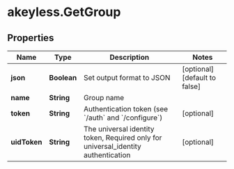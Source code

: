 # akeyless.GetGroup

## Properties

Name | Type | Description | Notes
------------ | ------------- | ------------- | -------------
**json** | **Boolean** | Set output format to JSON | [optional] [default to false]
**name** | **String** | Group name | 
**token** | **String** | Authentication token (see &#x60;/auth&#x60; and &#x60;/configure&#x60;) | [optional] 
**uidToken** | **String** | The universal identity token, Required only for universal_identity authentication | [optional] 


